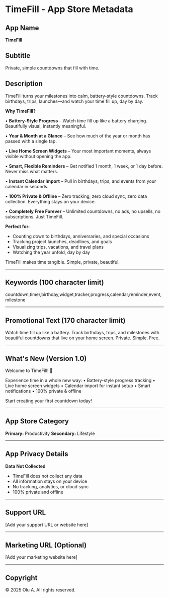 # TimeFill - App Store Metadata

## App Name
**TimeFill**

## Subtitle
Private, simple countdowns that fill with time.

## Description

TimeFill turns your milestones into calm, battery-style countdowns. Track birthdays, trips, launches—and watch your time fill up, day by day.

**Why TimeFill?**

• **Battery-Style Progress** – Watch time fill up like a battery charging. Beautifully visual, instantly meaningful.

• **Year & Month at a Glance** – See how much of the year or month has passed with a single tap.

• **Live Home Screen Widgets** – Your most important moments, always visible without opening the app.

• **Smart, Flexible Reminders** – Get notified 1 month, 1 week, or 1 day before. Never miss what matters.

• **Instant Calendar Import** – Pull in birthdays, trips, and events from your calendar in seconds.

• **100% Private & Offline** – Zero tracking, zero cloud sync, zero data collection. Everything stays on your device.

• **Completely Free Forever** – Unlimited countdowns, no ads, no upsells, no subscriptions. Just TimeFill.

**Perfect for:**
- Counting down to birthdays, anniversaries, and special occasions
- Tracking project launches, deadlines, and goals
- Visualizing trips, vacations, and travel plans
- Watching the year unfold, day by day

TimeFill makes time tangible. Simple, private, beautiful.

---

## Keywords (100 character limit)
countdown,timer,birthday,widget,tracker,progress,calendar,reminder,event,milestone

---

## Promotional Text (170 character limit)
Watch time fill up like a battery. Track birthdays, trips, and milestones with beautiful countdowns that live on your home screen. Private. Simple. Free.

---

## What's New (Version 1.0)
Welcome to TimeFill! 🎉

Experience time in a whole new way:
• Battery-style progress tracking
• Live home screen widgets
• Calendar import for instant setup
• Smart notifications
• 100% private & offline

Start creating your first countdown today!

---

## App Store Category
**Primary:** Productivity
**Secondary:** Lifestyle

---

## App Privacy Details
**Data Not Collected**
- TimeFill does not collect any data
- All information stays on your device
- No tracking, analytics, or cloud sync
- 100% private and offline

---

## Support URL
[Add your support URL or website here]

---

## Marketing URL (Optional)
[Add your marketing website here]

---

## Copyright
© 2025 Olu A. All rights reserved.
